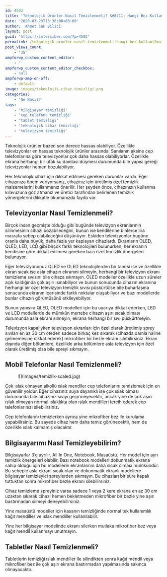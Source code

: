 ```yaml
---
id: 4502
title: 'Teknolojik Ürünler Nasıl Temizlenmeli? &#8211; Hangi Bez Kullanılmalı? &#8211; Sprey Direkt Sıkılabilir Mi?'
date: '2020-03-29T13:30:00+03:00'
author: 'Ahmet Can Bilici'
layout: post
guid: 'https://intersiber.com/?p=4502'
permalink: /teknolojik-urunler-nasil-temizlenmeli-hangi-bez-kullanilmali-sprey-direkt-sikilabilir-mi/
post_views_count:
    - '35'
ampforwp_custom_content_editor:
    - ''
ampforwp_custom_content_editor_checkbox:
    - null
ampforwp-amp-on-off:
    - default
image: images/teknolojik-cihaz-temizligi.png
categories:
    - 'Ne Nasıl?'
tags:
    - 'bilgisayar temizliği'
    - 'cep telefonu temizliği'
    - 'tablet temizliği'
    - 'teknolojik cihaz temizliği'
    - 'televizyon temizliği'
---
```


Teknolojik ürünler bazen son derece hassas olabiliyor. Özellikle televizyonlar en hassas teknolojik ürünler arasında. Sanılanın aksine cep telefonlarına göre televizyonlar çok daha hassas olabiliyorlar. Özellikle ekrana herhangi bir ufak su damlası düşmesi durumunda bile yapısı gereği televizyonlar hemen bozulabiliyor.

Her teknolojik cihaz için dikkat edilmesi gereken durumlar vardır. Eğer cihazınıza önem veriyorsanız, cihazınız için üretilmiş özel temizlik malzemelerini kullanmanız önerilir. Her şeyden önce, cihazınızın kullanma kılavuzuna göz atmanız ve üretici tarafından belirlenen temizlik yönergelerini dikkatle okumanızda fayda var.

## Televizyonlar Nasıl Temizlenmeli?

Birçok insan geçmişte olduğu gibi bugünde televizyon ekranlarının silinmesinin cihazı bozabileceğini, bunun ise kendilerine binlerce lira masrafa sebep olabileceğini düşünüyor. Eskiden televizyonlar bugüne oranla daha büyük, daha fazla yer kaplayan cihazlardı. Ekranların OLED, QLED, LED, LCD gibi birçok farklı teknolojileri bulunurken, her ekranın kendisine göre dikkat edilmesi gereken bazı özel temizlik önergeleri bulunuyor.

Eğer televizyonunuz QLED ve OLED teknolojilerden bir tanesi ise ve özellikle ekran sıcak ise asla cihazın ekranını silmeyin, herhangi bir televizyon ekranı temizleme sıvısını bile cihaza sıkmayın. OLED modeller özellikle uzun süreler açık kaldığında çok aşırı ısınabiliyor ve bunun sonucunda cihazın ekranına herhangi bir özel televizyon temizlik sıvısı püskürtülse bile buharlaşma sonucunda ekranın içerisinde farklı noktalar oluşabiliyor ve bazı modellerde bunlar cihazın görüntüsünü etkileyebiliyor.

Bunun yanısıra QLED, OLED modelleri için bu uyarıya dikkat ederken, LED ve LCD modellerde de mümkün mertebe cihazın aşırı sıcak olması durumunda asla ekranı silmeyin, ekrana herhangi bir sıvı püskürtmeyin.

Televizyon kapalıyken televizyon ekranları için özel olarak üretilmiş sprey sıvıları en az 30 cm öteden sadece birkaç kez sıkarak (cihazda damla haline gelmemesine dikkat ederek) mikrofiber bir bezle ekranı silebilirsiniz. Ekran dışında diğer bölümlere, özellikle arka bölümlere asla televizyon için özel olarak üretilmiş olsa bile spreyi sıkmayın.

## Mobil Telefonlar Nasıl Temizlenmeli?

<figure class="wp-block-image size-full">![](images/temizlik-scaled.jpg)</figure>Çok ıslak olmayan alkollü ıslak mendiler cep telefonlarını temizlemek için en güvenilir yoldur. Eğer cihazınız suya dayanıklı ise çok ıslak olması durumunda bile cihazınız sıvıyı geçirmeyecektir, ancak yine de çok aşırı ıslak olmayan normal ıslaklıkta olan ıslak mendilleri tercih ederek cep telefonlarınızı silebilirsiniz.

Cep telefonlarını temizlerken ayrıca yine mikrofiber bez ile kurulama yapabilirsiniz. Bu sayede cihaz hem daha temiz görünecektir, hem de özellikle ıslak kalmamış olacaktır.

## Bilgisayarımı Nasıl Temizleyebilirim?

Bilgisayarlar 3’e ayrılır. All In One, Notebook, Masaüstü. Her model için ayrı temizlik önergeleri olabilir. Bazı notebook modelleri dokunmatik ekrana sahip olduğu için bu modellerin ekranlarının daha sıcak olması mümkündür. Bu sebeple asla ekranı sıcak olan ve dokunmatik ekranlı modellere bilgisayar temizleyici spreylerden sıkmayın. Bu cihazları bir süre kapalı tuttuktan sonra mikrofiber bezle ekranı silebilirsiniz.

Cihaz temizleme spreyiniz varsa sadece 1 veya 2 kere ekrana en az 30 cm uzaktan sıkarak cihazı hemen bekletmeden mikrofiber bir bezle yine aşırı bastırmadan silmeyi deneyebilirsiniz.

Yine masaüstü modeller için kasanın temizliğinde normal tek kullanımlık kağıt mendiller ve ıslak mendiller kullanılabilir.

Yine her bilgisayar modelinde ekranı silerken mutlaka mikrofiber bez veya kağıt mendil kullanmayı unutmayın.

## Tabletler Nasıl Temizlenmeli?

Tabletlerin temizliği ıslak mendiller ile silindikten sonra kağıt mendil veya mikrofiber bez ile çok aşırı ekrana bastırmadan yapılmasında sakınca olmayacaktır.